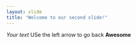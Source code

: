 ```yaml
---
layout: slide
title: "Welcome to our second slide!"
---
```

*Your text*
USe the left arrow to go back
**Awesome**
